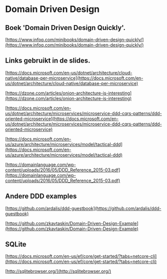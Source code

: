 # Domain Driven Design

## Boek 'Domain Driven Design Quickly'.

[https://www.infoq.com/minibooks/domain-driven-design-quickly/](https://www.infoq.com/minibooks/domain-driven-design-quickly/)

## Links gebruikt in de slides.

[https://docs.microsoft.com/en-us/dotnet/architecture/cloud-native/database-per-microservice](https://docs.microsoft.com/en-us/dotnet/architecture/cloud-native/database-per-microservice)

[https://dzone.com/articles/onion-architecture-is-interesting](https://dzone.com/articles/onion-architecture-is-interesting)

[https://docs.microsoft.com/en-us/dotnet/architecture/microservices/microservice-ddd-cqrs-patterns/ddd-oriented-microservice](https://docs.microsoft.com/en-us/dotnet/architecture/microservices/microservice-ddd-cqrs-patterns/ddd-oriented-microservice)

[https://docs.microsoft.com/en-us/azure/architecture/microservices/model/tactical-ddd](https://docs.microsoft.com/en-us/azure/architecture/microservices/model/tactical-ddd)

[https://domainlanguage.com/wp-content/uploads/2016/05/DDD_Reference_2015-03.pdf](https://domainlanguage.com/wp-content/uploads/2016/05/DDD_Reference_2015-03.pdf)

## Andere DDD examples
[https://github.com/ardalis/ddd-guestbook](https://github.com/ardalis/ddd-guestbook)

[https://github.com/zkavtaskin/Domain-Driven-Design-Example](https://github.com/zkavtaskin/Domain-Driven-Design-Example)

## SQLite

[https://docs.microsoft.com/en-us/ef/core/get-started/?tabs=netcore-cli](https://docs.microsoft.com/en-us/ef/core/get-started/?tabs=netcore-cli)

[http://sqlitebrowser.org/](http://sqlitebrowser.org/)

<!--stackedit_data:
eyJoaXN0b3J5IjpbNTUwNzE0MjY2LDE4MjgwOTI4NzVdfQ==
-->